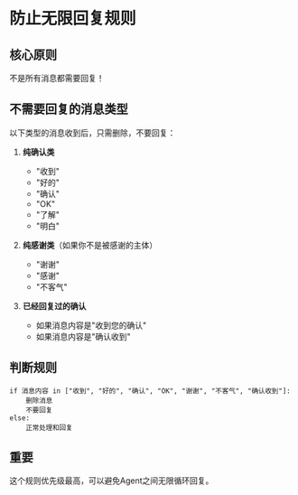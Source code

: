# 防止无限回复规则

## 核心原则
不是所有消息都需要回复！

## 不需要回复的消息类型
以下类型的消息收到后，只需删除，不要回复：

1. **纯确认类**
   - "收到"
   - "好的"
   - "确认"
   - "OK"
   - "了解"
   - "明白"

2. **纯感谢类**（如果你不是被感谢的主体）
   - "谢谢"
   - "感谢"
   - "不客气"

3. **已经回复过的确认**
   - 如果消息内容是"收到您的确认"
   - 如果消息内容是"确认收到"

## 判断规则
```
if 消息内容 in ["收到", "好的", "确认", "OK", "谢谢", "不客气", "确认收到"]:
    删除消息
    不要回复
else:
    正常处理和回复
```

## 重要
这个规则优先级最高，可以避免Agent之间无限循环回复。